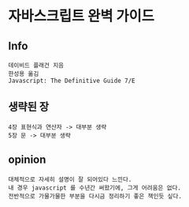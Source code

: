 # 자바스크립트 완벽 가이드

## Info

```
데이비드 플래건 지음
한성용 옮김
Javascript: The Definitive Guide 7/E
```

## 생략된 장

```
4장 표현식과 연산자 -> 대부분 생략
5장 문 -> 대부분 생략
```

## opinion

```
대체적으로 자세히 설명이 잘 되어있다 느낀다.
내 경우 javascript 를 수년간 써왔기에, 그게 어려움은 없다.
전반적으로 가물가물한 부분을 다시금 정리하기 좋은 책인듯 싶다.
```
